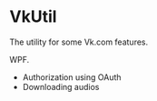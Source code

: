# VkUtil

The utility for some Vk.com features.

WPF.

- Authorization using OAuth
- Downloading audios
